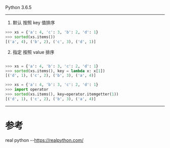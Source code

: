 Python 3.6.5


----


1. 默认 按照 key 值排序
```python
>>> xs = {'a': 4, 'c': 3, 'b': 2, 'd': 1}
>>> sorted(xs.items())
[('a', 4), ('b', 2), ('c', 3), ('d', 1)]
```


2. 指定 按照 value 排序
```python

>>> xs = {'a': 4, 'b': 3, 'c': 2, 'd': 1}
>>> sorted(xs.items(), key = lambda x: x[1])
[('d', 1), ('c', 2), ('b', 3), ('a', 4)]

```


```python
>>> xs = {'a': 4, 'b': 3, 'c': 2, 'd': 1}
>>> import operator
>>> sorted(xs.items(), key=operator.itemgetter(1))
[('d', 1), ('c', 2), ('b', 3), ('a', 4)]

```



----

# 参考

real python --https://realpython.com/